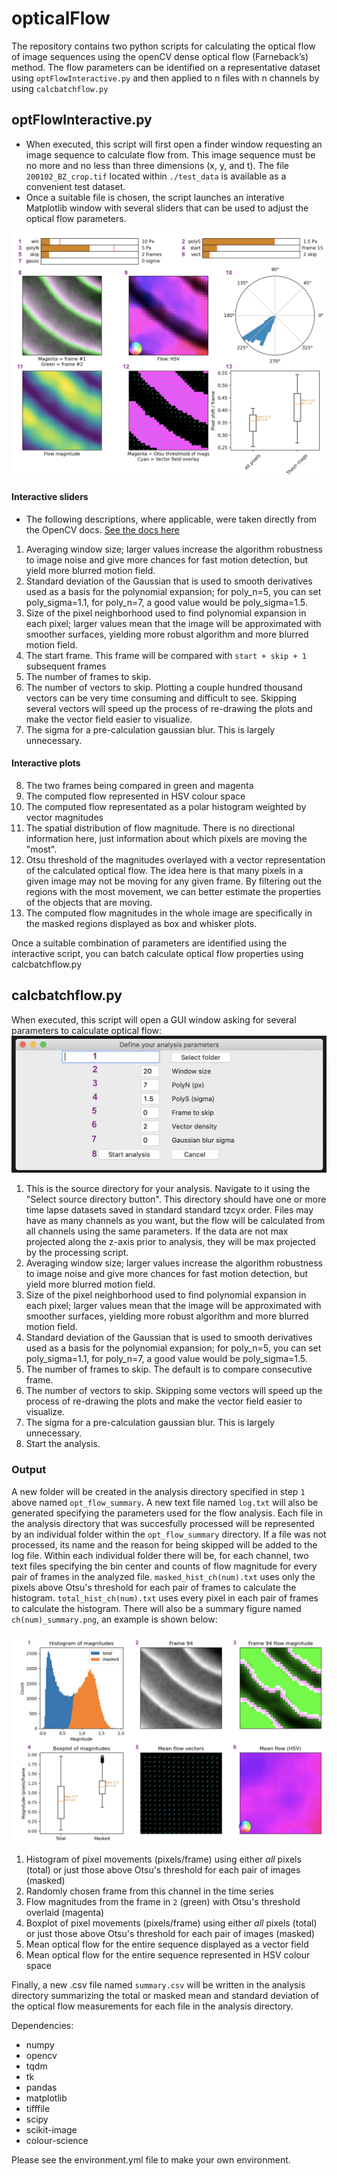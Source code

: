 # opticalFlow

The repository contains two python scripts for calculating the optical flow of image sequences using the openCV dense optical flow (Farneback’s) method. The flow parameters can be identified on a representative dataset using `optFlowInteractive.py` and then applied to n files with n channels by using `calcbatchflow.py`

## optFlowInteractive.py
 - When executed, this script will first open a finder window requesting an image sequence to calculate flow from. This image sequence must be no more and no less than three dimensions (x, y, and t). The file `200102_BZ_crop.tif` located within `./test_data` is available as a convenient test dataset.
 - Once a suitable file is chosen, the script launches an interative Matplotlib window with several sliders that can be used to adjust the optical flow parameters.

![alt text](https://github.com/zacswider/README_Images/blob/main/flow_int.png)

#### Interactive sliders
  - The following descriptions, where applicable, were taken directly from the OpenCV docs. [See the docs here](https://docs.opencv.org/2.4/modules/video/doc/motion_analysis_and_object_tracking.html#calcopticalflowfarneback "OpenCV docs") 
 1) Averaging window size; larger values increase the algorithm robustness to image noise and give more chances for fast motion detection, but yield more blurred motion field.
 2) Standard deviation of the Gaussian that is used to smooth derivatives used as a basis for the polynomial expansion; for poly_n=5, you can set poly_sigma=1.1, for poly_n=7, a good value would be poly_sigma=1.5.
 3) Size of the pixel neighborhood used to find polynomial expansion in each pixel; larger values mean that the image will be approximated with smoother surfaces, yielding more robust algorithm and more blurred motion field.
 4) The start frame. This frame will be compared with `start + skip + 1` subsequent frames
 5) The number of frames to skip.
 6) The number of vectors to skip. Plotting a couple hundred thousand vectors can be very time consuming and difficult to see. Skipping several vectors will speed up the process of re-drawing the plots and make the vector field easier to visualize.
 7) The sigma for a pre-calculation gaussian blur. This is largely unnecessary.

#### Interactive plots
 8) The two frames being compared in green and magenta
 9) The computed flow represented in HSV colour space
 10) The computed flow representated as a polar histogram weighted by vector magnitudes
 11) The spatial distribution of flow magnitude. There is no directional information here, just information about which pixels are moving the "most".
 12) Otsu threshold of the magnitudes overlayed with a vector representation of the calculated optical flow. The idea here is that many pixels in a given image may not be moving for any given frame. By filtering out the regions with the most movement, we can better estimate the properties of the objects that are moving.
 13) The computed flow magnitudes in the whole image are specifically in the masked regions displayed as box and whisker plots. 

 
Once a suitable combination of parameters are identified using the interactive script, you can batch calculate optical flow properties using calcbatchflow.py

## calcbatchflow.py

When executed, this script will open a GUI window asking for several parameters to calculate optical flow:
![alt text](https://github.com/zacswider/README_Images/blob/main/flow_gui.png)

 1) This is the source directory for your analysis. Navigate to it using the "Select source directory button". This directory should have one or more time lapse datasets saved in standard standard tzcyx order. Files may have as many channels as you want, but the flow will be calculated from all channels using the same parameters. If the data are not max projected along the z-axis prior to analysis, they will be max projected by the processing script.
 2) Averaging window size; larger values increase the algorithm robustness to image noise and give more chances for fast motion detection, but yield more blurred motion field.
 3) Size of the pixel neighborhood used to find polynomial expansion in each pixel; larger values mean that the image will be approximated with smoother surfaces, yielding more robust algorithm and more blurred motion field.
 4) Standard deviation of the Gaussian that is used to smooth derivatives used as a basis for the polynomial expansion; for poly_n=5, you can set poly_sigma=1.1, for poly_n=7, a good value would be poly_sigma=1.5.
 5) The number of frames to skip. The default is to compare consecutive frame.
 6) The number of vectors to skip. Skipping some vectors will speed up the process of re-drawing the plots and make the vector field easier to visualize.
 7) The sigma for a pre-calculation gaussian blur. This is largely unnecessary.
 8) Start the analysis.

### Output

A new folder will be created in the analysis directory specified in step `1` above named `opt_flow_summary`. A new text file named `log.txt` will also be generated specifying the parameters used for the flow analysis. Each file in the analysis directory that was succesfully processed will be represented by an individual folder within the `opt_flow_summary` directory.  If a file was not processed, its name and the reason for being skipped will be added to the log file. Within each individual folder there will be, for each channel, two text files specifying the bin center and counts of flow magnitude for every pair of frames in the analyzed file. `masked_hist_ch(num).txt` uses only the pixels above Otsu's threshold for each pair of frames to calculate the histogram. `total_hist_ch(num).txt` uses every pixel in each pair of frames to calculate the histogram. There will also be a summary figure named `ch(num)_summary.png`, an example is shown below:

![alt text](https://github.com/zacswider/README_Images/blob/main/flow_output.png)

1) Histogram of pixel movements (pixels/frame) using either _all_ pixels (total) or just those above Otsu's threshold for each pair of images (masked)
2) Randomly chosen frame from this channel in the time series
3) Flow magnitudes from the frame in `2` (green) with Otsu's threshold overlaid (magenta)
4) Boxplot of pixel movements (pixels/frame) using either _all_ pixels (total) or just those above Otsu's threshold for each pair of images (masked)
5) Mean optical flow for the entire sequence displayed as a vector field
6) Mean optical flow for the entire sequence represented in HSV colour space

Finally, a new .csv file named `summary.csv` will be written in the analysis directory summarizing the total or masked mean and standard deviation of the optical flow measurements for each file in the analysis directory. 

Dependencies:
  - numpy
  - opencv
  - tqdm
  - tk
  - pandas
  - matplotlib
  - tifffile
  - scipy
  - scikit-image
  - colour-science

Please see the environment.yml file to make your own environment.


